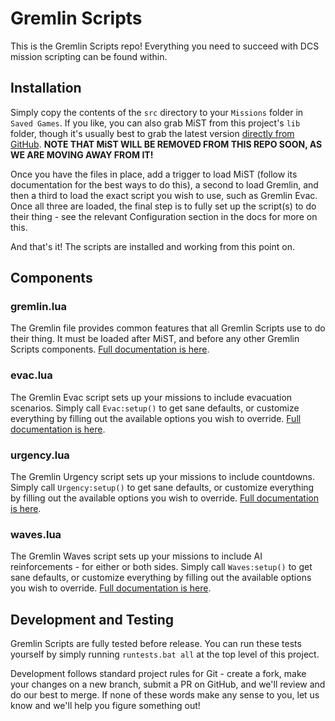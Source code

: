 # Gremlin Scripts

This is the Gremlin Scripts repo! Everything you need to succeed with DCS mission scripting can be found within.

## Installation

Simply copy the contents of the `src` directory to your `Missions` folder in `Saved Games`. If you like, you can also grab MiST from this project's `lib` folder, though it's usually best to grab the latest version [directly from GitHub](https://github.com/mrSkortch/MissionScriptingTools). **NOTE THAT MiST WILL BE REMOVED FROM THIS REPO SOON, AS WE ARE MOVING AWAY FROM IT!**

Once you have the files in place, add a trigger to load MiST (follow its documentation for the best ways to do this), a second to load Gremlin, and then a third to load the exact script you wish to use, such as Gremlin Evac. Once all three are loaded, the final step is to fully set up the script(s) to do their thing - see the relevant Configuration section in the docs for more on this.

And that's it! The scripts are installed and working from this point on.

## Components

### gremlin.lua

The Gremlin file provides common features that all Gremlin Scripts use to do their thing. It must be loaded after MiST, and before any other Gremlin Scripts components. [Full documentation is here](https://ilsystems.github.io/GremlinScripts/gremlin.html).

### evac.lua

The Gremlin Evac script sets up your missions to include evacuation scenarios. Simply call `Evac:setup()` to get sane defaults, or customize everything by filling out the available options you wish to override. [Full documentation is here](https://ilsystems.github.io/GremlinScripts/evac.html).

### urgency.lua

The Gremlin Urgency script sets up your missions to include countdowns. Simply call `Urgency:setup()` to get sane defaults, or customize everything by filling out the available options you wish to override. [Full documentation is here](https://ilsystems.github.io/GremlinScripts/urgency.html).

### waves.lua

The Gremlin Waves script sets up your missions to include AI reinforcements - for either or both sides. Simply call `Waves:setup()` to get sane defaults, or customize everything by filling out the available options you wish to override. [Full documentation is here](https://ilsystems.github.io/GremlinScripts/waves.html).

## Development and Testing

Gremlin Scripts are fully tested before release. You can run these tests yourself by simply running `runtests.bat all` at the top level of this project.

Development follows standard project rules for Git - create a fork, make your changes on a new branch, submit a PR on GitHub, and we'll review and do our best to merge. If none of these words make any sense to you, let us know and we'll help you figure something out!
